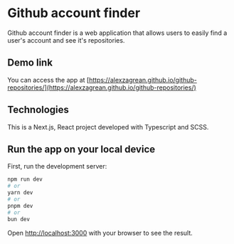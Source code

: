 # Github account finder

Github account finder is a web application that allows users to easily find a user's account and see it's repositories.

## Demo link

You can access the app at [https://alexzagrean.github.io/github-repositories/](https://alexzagrean.github.io/github-repositories/)

## Technologies

This is a Next.js, React project developed with Typescript and SCSS.

## Run the app on your local device

First, run the development server:

```bash
npm run dev
# or
yarn dev
# or
pnpm dev
# or
bun dev
```

Open [http://localhost:3000](http://localhost:3000) with your browser to see the result.
